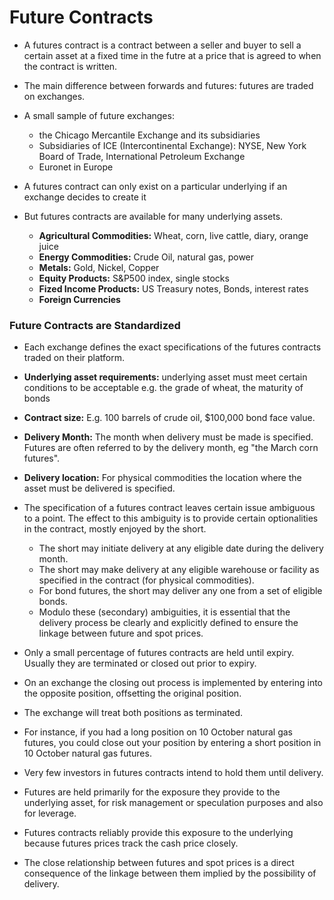 # Future Contracts
- A futures contract is a contract between a seller and buyer to sell a certain asset at a fixed time in the futre at a price that is agreed to when the contract is written.
- The main difference between forwards and futures: futures are traded on exchanges.
- A small sample of future exchanges: 
  - the Chicago Mercantile Exchange and its subsidiaries
  - Subsidiaries of ICE (Intercontinental Exchange): NYSE, New York Board of Trade, International Petroleum Exchange
  - Euronet in Europe

- A futures contract can only exist on a particular underlying if an exchange decides to create it
- But futures contracts are available for many underlying assets.
  - __Agricultural Commodities:__ Wheat, corn, live cattle, diary, orange juice
  - __Energy Commodities:__ Crude Oil, natural gas, power
  - __Metals:__ Gold, Nickel, Copper
  - __Equity Products:__ S&P500 index, single stocks
  - __Fized Income Products:__ US Treasury notes, Bonds, interest rates
  - __Foreign Currencies__

### Future Contracts are Standardized
- Each exchange defines the exact specifications of the futures contracts traded on their platform.
- __Underlying asset requirements:__ underlying asset must meet certain conditions to be acceptable e.g. the grade of wheat, the maturity of bonds
- __Contract size:__ E.g. 100 barrels of crude oil, $100,000 bond face value.
- __Delivery Month:__ The month when delivery must be made is specified. Futures are often referred to by the delivery month, eg "the March corn futures".
- __Delivery location:__ For physical commodities the location where the asset must be delivered is specified.
- The specification of a futures contract leaves certain issue ambiguous to a point. The effect to this ambiguity is to provide certain optionalities in the contract, mostly enjoyed by the short.
  - The short may initiate delivery at any eligible date during the delivery month.
  - The short may make delivery at any eligible warehouse or facility as specified in the contract (for physical commodities).
  - For bond futures, the short may deliver any one from a set of eligible bonds.
  - Modulo these (secondary) ambiguities, it is essential that the delivery process be clearly and explicitly defined to ensure the linkage between future and spot prices.

- Only a small percentage of futures contracts are held until expiry. Usually they are terminated or closed out prior to expiry.
- On an exchange the closing out process is implemented by entering into the opposite position, offsetting the original position.
- The exchange will treat both positions as terminated.
- For instance, if you had a long position on 10 October natural gas futures, you could close out your position by entering a short position in 10 October natural gas futures.
- Very few investors in futures contracts intend to hold them until delivery.
- Futures are held primarily for the exposure they provide to the underlying asset, for risk management or speculation purposes and also for leverage.
- Futures contracts reliably provide this exposure to the underlying because futures prices track the cash price closely.
- The close relationship between futures and spot prices is a direct consequence of the linkage between them implied by the possibility of delivery.


